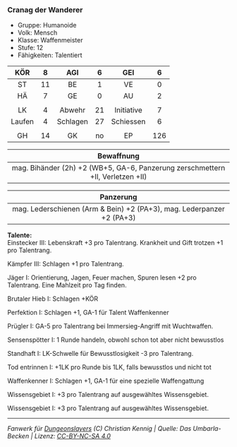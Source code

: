 ### Cranag der Wanderer

- Gruppe: Humanoide
- Volk: Mensch
- Klasse: Waffenmeister
- Stufe: 12
- Fähigkeiten: Talentiert

|  KÖR   |  8  |   AGI    |  6  |    GEI     |  6  |
| :----: | :-: | :------: | :-: | :--------: | :-: |
|   ST   | 11  |    BE    |  1  |     VE     |  0  |
|   HÄ   |  7  |    GE    |  0  |     AU     |  2  |
|        |     |          |     |            |     |
|   LK   |  4  |  Abwehr  | 21  | Initiative |  7  |
| Laufen |  4  | Schlagen | 27  | Schiessen  |  6  |
|        |     |          |     |            |     |
|   GH   | 14  |    GK    | no  |     EP     | 126 |

|                                   Bewaffnung                                   |
| :----------------------------------------------------------------------------: |
| mag. Bihänder (2h) +2 (WB+5, GA-6, Panzerung zerschmettern +II, Verletzen +II) |

|                               Panzerung                               |
| :-------------------------------------------------------------------: |
| mag. Lederschienen (Arm & Bein) +2 (PA+3), mag. Lederpanzer +2 (PA+3) |

**Talente:**  
Einstecker III: Lebenskraft +3 pro Talentrang. Krankheit und Gift trotzen +1 pro Talentrang.

Kämpfer III: Schlagen +1 pro Talentrang.

Jäger I: Orientierung, Jagen, Feuer machen, Spuren lesen +2 pro Talentrang. Eine Mahlzeit pro Tag finden.

Brutaler Hieb I: Schlagen +KÖR

Perfektion I: Schlagen +1, GA-1 für Talent Waffenkenner

Prügler I: GA-5 pro Talentrang bei Immersieg-Angriff mit Wuchtwaffen.

Sensenspötter I: 1 Runde handeln, obwohl schon tot aber nicht bewusstlos

Standhaft I: LK-Schwelle für Bewusstlosigkeit -3 pro Talentrang.

Tod entrinnen I: +1LK pro Runde bis 1LK, falls bewusstlos und nicht tot

Waffenkenner I: Schlagen +1, GA-1 für eine spezielle Waffengattung

Wissensgebiet I: +3 pro Talentrang auf ausgewähltes Wissensgebiet.

Wissensgebiet I: +3 pro Talentrang auf ausgewähltes Wissensgebiet.

---

_Fanwerk für [Dungeonslayers](https://www.dungeonslayers.net/) (C) Christian Kennig | Quelle: Das Umbarla-Becken | Lizenz: [CC-BY-NC-SA 4.0](https://creativecommons.org/licenses/by-nc-sa/4.0/deed.de)_
